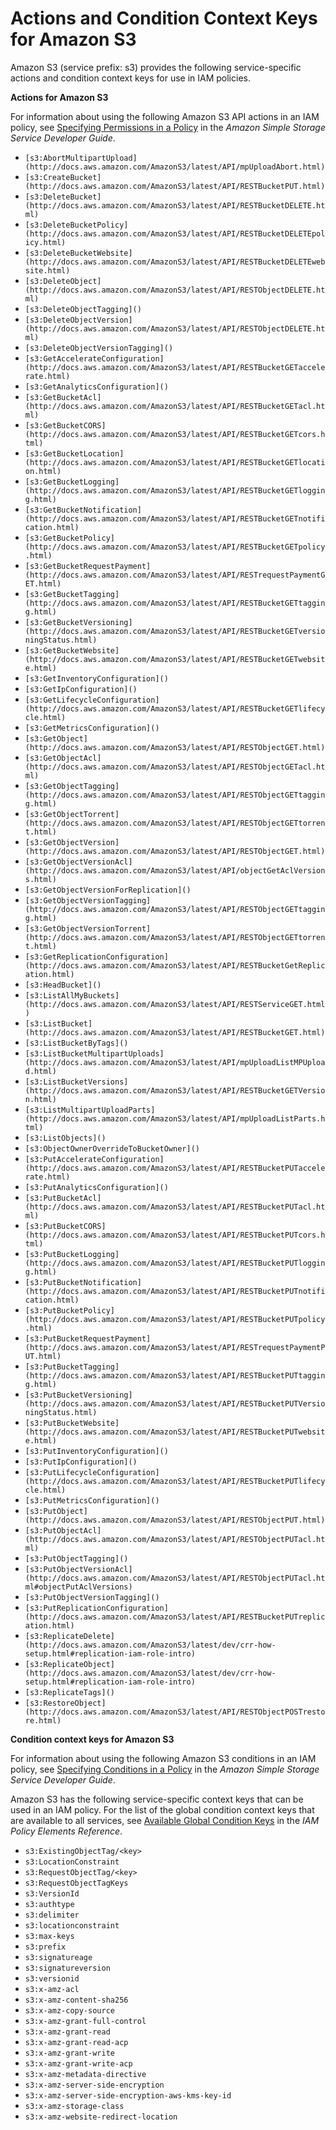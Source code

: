 # Actions and Condition Context Keys for Amazon S3<a name="list_s3"></a>

Amazon S3 \(service prefix: s3\) provides the following service\-specific actions and condition context keys for use in IAM policies\.

**Actions for Amazon S3**

For information about using the following Amazon S3 API actions in an IAM policy, see [Specifying Permissions in a Policy](http://docs.aws.amazon.com/AmazonS3/latest/dev/using-with-s3-actions.html) in the *Amazon Simple Storage Service Developer Guide*\.
+ `[s3:AbortMultipartUpload](http://docs.aws.amazon.com/AmazonS3/latest/API/mpUploadAbort.html)`
+ `[s3:CreateBucket](http://docs.aws.amazon.com/AmazonS3/latest/API/RESTBucketPUT.html)`
+ `[s3:DeleteBucket](http://docs.aws.amazon.com/AmazonS3/latest/API/RESTBucketDELETE.html)`
+ `[s3:DeleteBucketPolicy](http://docs.aws.amazon.com/AmazonS3/latest/API/RESTBucketDELETEpolicy.html)`
+ `[s3:DeleteBucketWebsite](http://docs.aws.amazon.com/AmazonS3/latest/API/RESTBucketDELETEwebsite.html)`
+ `[s3:DeleteObject](http://docs.aws.amazon.com/AmazonS3/latest/API/RESTObjectDELETE.html)`
+ `[s3:DeleteObjectTagging]()`
+ `[s3:DeleteObjectVersion](http://docs.aws.amazon.com/AmazonS3/latest/API/RESTObjectDELETE.html)`
+ `[s3:DeleteObjectVersionTagging]()`
+ `[s3:GetAccelerateConfiguration](http://docs.aws.amazon.com/AmazonS3/latest/API/RESTBucketGETaccelerate.html)`
+ `[s3:GetAnalyticsConfiguration]()`
+ `[s3:GetBucketAcl](http://docs.aws.amazon.com/AmazonS3/latest/API/RESTBucketGETacl.html)`
+ `[s3:GetBucketCORS](http://docs.aws.amazon.com/AmazonS3/latest/API/RESTBucketGETcors.html)`
+ `[s3:GetBucketLocation](http://docs.aws.amazon.com/AmazonS3/latest/API/RESTBucketGETlocation.html)`
+ `[s3:GetBucketLogging](http://docs.aws.amazon.com/AmazonS3/latest/API/RESTBucketGETlogging.html)`
+ `[s3:GetBucketNotification](http://docs.aws.amazon.com/AmazonS3/latest/API/RESTBucketGETnotification.html)`
+ `[s3:GetBucketPolicy](http://docs.aws.amazon.com/AmazonS3/latest/API/RESTBucketGETpolicy.html)`
+ `[s3:GetBucketRequestPayment](http://docs.aws.amazon.com/AmazonS3/latest/API/RESTrequestPaymentGET.html)`
+ `[s3:GetBucketTagging](http://docs.aws.amazon.com/AmazonS3/latest/API/RESTBucketGETtagging.html)`
+ `[s3:GetBucketVersioning](http://docs.aws.amazon.com/AmazonS3/latest/API/RESTBucketGETversioningStatus.html)`
+ `[s3:GetBucketWebsite](http://docs.aws.amazon.com/AmazonS3/latest/API/RESTBucketGETwebsite.html)`
+ `[s3:GetInventoryConfiguration]()`
+ `[s3:GetIpConfiguration]()`
+ `[s3:GetLifecycleConfiguration](http://docs.aws.amazon.com/AmazonS3/latest/API/RESTBucketGETlifecycle.html)`
+ `[s3:GetMetricsConfiguration]()`
+ `[s3:GetObject](http://docs.aws.amazon.com/AmazonS3/latest/API/RESTObjectGET.html)`
+ `[s3:GetObjectAcl](http://docs.aws.amazon.com/AmazonS3/latest/API/RESTObjectGETacl.html)`
+ `[s3:GetObjectTagging](http://docs.aws.amazon.com/AmazonS3/latest/API/RESTObjectGETtagging.html)`
+ `[s3:GetObjectTorrent](http://docs.aws.amazon.com/AmazonS3/latest/API/RESTObjectGETtorrent.html)`
+ `[s3:GetObjectVersion](http://docs.aws.amazon.com/AmazonS3/latest/API/RESTObjectGET.html)`
+ `[s3:GetObjectVersionAcl](http://docs.aws.amazon.com/AmazonS3/latest/API/objectGetAclVersions.html)`
+ `[s3:GetObjectVersionForReplication]()`
+ `[s3:GetObjectVersionTagging](http://docs.aws.amazon.com/AmazonS3/latest/API/RESTObjectGETtagging.html)`
+ `[s3:GetObjectVersionTorrent](http://docs.aws.amazon.com/AmazonS3/latest/API/RESTObjectGETtorrent.html)`
+ `[s3:GetReplicationConfiguration](http://docs.aws.amazon.com/AmazonS3/latest/API/RESTBucketGetReplication.html)`
+ `[s3:HeadBucket]()`
+ `[s3:ListAllMyBuckets](http://docs.aws.amazon.com/AmazonS3/latest/API/RESTServiceGET.html)`
+ `[s3:ListBucket](http://docs.aws.amazon.com/AmazonS3/latest/API/RESTBucketGET.html)`
+ `[s3:ListBucketByTags]()`
+ `[s3:ListBucketMultipartUploads](http://docs.aws.amazon.com/AmazonS3/latest/API/mpUploadListMPUpload.html)`
+ `[s3:ListBucketVersions](http://docs.aws.amazon.com/AmazonS3/latest/API/RESTBucketGETVersion.html)`
+ `[s3:ListMultipartUploadParts](http://docs.aws.amazon.com/AmazonS3/latest/API/mpUploadListParts.html)`
+ `[s3:ListObjects]()`
+ `[s3:ObjectOwnerOverrideToBucketOwner]()`
+ `[s3:PutAccelerateConfiguration](http://docs.aws.amazon.com/AmazonS3/latest/API/RESTBucketPUTaccelerate.html)`
+ `[s3:PutAnalyticsConfiguration]()`
+ `[s3:PutBucketAcl](http://docs.aws.amazon.com/AmazonS3/latest/API/RESTBucketPUTacl.html)`
+ `[s3:PutBucketCORS](http://docs.aws.amazon.com/AmazonS3/latest/API/RESTBucketPUTcors.html)`
+ `[s3:PutBucketLogging](http://docs.aws.amazon.com/AmazonS3/latest/API/RESTBucketPUTlogging.html)`
+ `[s3:PutBucketNotification](http://docs.aws.amazon.com/AmazonS3/latest/API/RESTBucketPUTnotification.html)`
+ `[s3:PutBucketPolicy](http://docs.aws.amazon.com/AmazonS3/latest/API/RESTBucketPUTpolicy.html)`
+ `[s3:PutBucketRequestPayment](http://docs.aws.amazon.com/AmazonS3/latest/API/RESTrequestPaymentPUT.html)`
+ `[s3:PutBucketTagging](http://docs.aws.amazon.com/AmazonS3/latest/API/RESTBucketPUTtagging.html)`
+ `[s3:PutBucketVersioning](http://docs.aws.amazon.com/AmazonS3/latest/API/RESTBucketPUTVersioningStatus.html)`
+ `[s3:PutBucketWebsite](http://docs.aws.amazon.com/AmazonS3/latest/API/RESTBucketPUTwebsite.html)`
+ `[s3:PutInventoryConfiguration]()`
+ `[s3:PutIpConfiguration]()`
+ `[s3:PutLifecycleConfiguration](http://docs.aws.amazon.com/AmazonS3/latest/API/RESTBucketPUTlifecycle.html)`
+ `[s3:PutMetricsConfiguration]()`
+ `[s3:PutObject](http://docs.aws.amazon.com/AmazonS3/latest/API/RESTObjectPUT.html)`
+ `[s3:PutObjectAcl](http://docs.aws.amazon.com/AmazonS3/latest/API/RESTObjectPUTacl.html)`
+ `[s3:PutObjectTagging]()`
+ `[s3:PutObjectVersionAcl](http://docs.aws.amazon.com/AmazonS3/latest/API/RESTObjectPUTacl.html#objectPutAclVersions)`
+ `[s3:PutObjectVersionTagging]()`
+ `[s3:PutReplicationConfiguration](http://docs.aws.amazon.com/AmazonS3/latest/API/RESTBucketPUTreplication.html)`
+ `[s3:ReplicateDelete](http://docs.aws.amazon.com/AmazonS3/latest/dev/crr-how-setup.html#replication-iam-role-intro)`
+ `[s3:ReplicateObject](http://docs.aws.amazon.com/AmazonS3/latest/dev/crr-how-setup.html#replication-iam-role-intro)`
+ `[s3:ReplicateTags]()`
+ `[s3:RestoreObject](http://docs.aws.amazon.com/AmazonS3/latest/API/RESTObjectPOSTrestore.html)`

**Condition context keys for Amazon S3**

For information about using the following Amazon S3 conditions in an IAM policy, see [Specifying Conditions in a Policy](http://docs.aws.amazon.com/AmazonS3/latest/dev/amazon-s3-policy-keys.html#object-keys-in-amazon-s3-policies) in the *Amazon Simple Storage Service Developer Guide*\.

Amazon S3 has the following service\-specific context keys that can be used in an IAM policy\. For the list of the global condition context keys that are available to all services, see [Available Global Condition Keys](reference_policies_condition-keys.md#AvailableKeys) in the *IAM Policy Elements Reference*\.
+ `s3:ExistingObjectTag/<key>`
+ `s3:LocationConstraint`
+ `s3:RequestObjectTag/<key>`
+ `s3:RequestObjectTagKeys`
+ `s3:VersionId`
+ `s3:authtype`
+ `s3:delimiter`
+ `s3:locationconstraint`
+ `s3:max-keys`
+ `s3:prefix`
+ `s3:signatureage`
+ `s3:signatureversion`
+ `s3:versionid`
+ `s3:x-amz-acl`
+ `s3:x-amz-content-sha256`
+ `s3:x-amz-copy-source`
+ `s3:x-amz-grant-full-control`
+ `s3:x-amz-grant-read`
+ `s3:x-amz-grant-read-acp`
+ `s3:x-amz-grant-write`
+ `s3:x-amz-grant-write-acp`
+ `s3:x-amz-metadata-directive`
+ `s3:x-amz-server-side-encryption`
+ `s3:x-amz-server-side-encryption-aws-kms-key-id`
+ `s3:x-amz-storage-class`
+ `s3:x-amz-website-redirect-location`